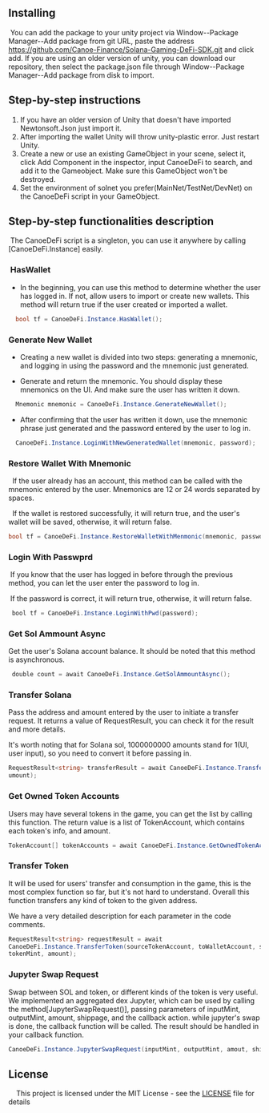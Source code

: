 ## Installing
 You can add the package to your unity project via Window--Package Manager--Add package from git URL, paste the address https://github.com/Canoe-Finance/Solana-Gaming-DeFi-SDK.git and click add.
If you are using an older version of unity, you can download our repository, then select the package.json file through Window--Package Manager--Add package from disk to import.


## Step-by-step instructions
1. If you have an older version of Unity that doesn't have imported Newtonsoft.Json just import it.
2. After importing the wallet Unity will throw unity-plastic error. Just restart Unity.
3. Create a new or use an existing GameObject in your scene, select it, click Add Component in the inspector, input CanoeDeFi to search, and add it to the Gameobject. Make sure this GameObject won't be destroyed.
4. Set the environment of solnet you prefer(MainNet/TestNet/DevNet) on the CanoeDeFi script in your GameObject.

## Step-by-step functionalities description
 The CanoeDeFi script is a singleton, you can use it anywhere by calling [CanoeDeFi.Instance] easily.

###  HasWallet
- In the beginning, you can use this method to determine whether the user has logged in. If not, allow users to import or create new wallets. This method will return true if the user created or imported a wallet.
```C#
  bool tf = CanoeDeFi.Instance.HasWallet();
```
### Generate New Wallet
- Creating a new wallet is divided into two steps: generating a mnemonic, and logging in using the password and the mnemonic just generated.
* Generate and return the mnemonic. You should display these mnemonics on the UI. And make sure the user has written it down.
```C#
  Mnemonic mnemonic = CanoeDeFi.Instance.GenerateNewWallet();
```
* After confirming that the user has written it down, use the mnemonic phrase just generated and the password entered by the user to log in.
```C#
  CanoeDeFi.Instance.LoginWithNewGeneratedWallet(mnemonic, password);
```
### Restore Wallet With Mnemonic
  If the user already has an account, this method can be called with the mnemonic entered by the user. Mnemonics are 12 or 24 words separated by spaces.

  If the wallet is restored successfully, it will return true, and the user's wallet will be saved, otherwise, it will return false.
```C#
bool tf = CanoeDeFi.Instance.RestoreWalletWithMenmonic(mnemonic, password);
```
###  Login With Passwprd
 If you know that the user has logged in before through the previous method, you can let the user enter the password to log in.

 If the password is correct, it will return true, otherwise, it will return false.
```C#
 bool tf = CanoeDeFi.Instance.LoginWithPwd(password);
```
### Get Sol Ammount Async
Get the user's Solana account balance. It should be noted that this method is asynchronous.
```C#
 double count = await CanoeDeFi.Instance.GetSolAmmountAsync();
```
### Transfer Solana
Pass the address and amount entered by the user to initiate a transfer request. It returns a value of RequestResult<T>, you can check it for the result and more details.

It's worth noting that for Solana sol, 1000000000 amounts stand for 1(UI, user input), so you need to convert it before passing in.
```C#
RequestResult<string> transferResult = await CanoeDeFi.Instance.TransferSol(toPublicKey, 
umount);
```
### Get Owned Token Accounts
Users may have several tokens in the game, you can get the list by calling this function.
The return value is a list of TokenAccount, which contains each token's info, and amount.
```C#
TokenAccount[] tokenAccounts = await CanoeDeFi.Instance.GetOwnedTokenAccounts();
```
### Transfer Token
It will be used for users' transfer and consumption in the game, this is the most complex function so far, but it's not hard to understand. Overall this function transfers any kind of token to the given address.

We have a very detailed description for each parameter in the code comments.

```C#
RequestResult<string> requestResult = await 
CanoeDeFi.Instance.TransferToken(sourceTokenAccount, toWalletAccount, sourceAccountOwner, 
tokenMint, amount);
```
### Jupyter Swap Request
Swap between SOL and token, or different kinds of the token is very useful. We implemented an aggregated dex Jupyter, which can be used by calling the method[JupyterSwapRequest()], passing parameters of inputMint, outputMint, amount, shippage, and the callback action. while jupyter's swap is done, the callback function will be called. The result should be handled in your callback function.
```C#
CanoeDeFi.Instance.JupyterSwapRequest(inputMint, outputMint, amout, shippage, callbackAction<string>);
```
## License

    This project is licensed under the MIT License - see the [LICENSE](https://github.com/bmresearch/Solnet/blob/master/LICENSE) file for details
<!--     ![Twitter Follow](https://img.shields.io/twitter/follow/) -->
